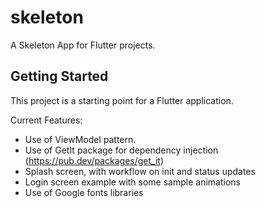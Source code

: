 # skeleton

A Skeleton App for Flutter projects.

## Getting Started

This project is a starting point for a Flutter application.

Current Features:

- Use of ViewModel pattern.
- Use of GetIt package for dependency injection (https://pub.dev/packages/get_it)
- Splash screen, with workflow on init and status updates
- Login screen example with some sample animations
- Use of Google fonts libraries

